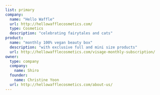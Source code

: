 ```yaml
---
list: primary
company:
  name: "Hello Waffle"
  url: http://hellowafflecosmetics.com/
  type: Cosmetics
  description: "celebrating fairytales and cats"
product:
  name: "monthly 100% vegan beauty box"
  description: "with exclusive full and mini size products"
  url: http://hellowafflecosmetics.com/visage-monthly-subscription/
owner:
  type: company
  company:
    name: Shiro
  founder:
    name: Christine Yoon
  url: http://hellowafflecosmetics.com/about-us/
---
```

